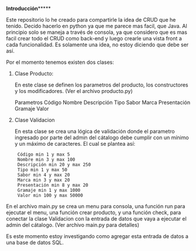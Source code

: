 ************************Introducción*****************************

Este repositorio lo he creado para compartirle la idea de CRUD que he tenido. Decido hacerlo en python ya que me parece mas facil, que Java.
Al principio solo se maneja a través de consola, ya que considero que es mas facil crear todo el CRUD como back-end
y luego crearle una vista front a cada funcionalidad.
Es solamente una idea, no estoy diciendo que debe ser así.

Por el momento tenemos existen dos clases:

1. Clase Producto:

    En este clase se definen los parametros del producto, los constructores y los modificadores. (Ver el archivo producto.py)
    
    Parametros
    Código
    Nombre
    Descripción
    Tipo
    Sabor
    Marca
    Presentación
    Gramaje
    Valor
    
2. Clase Validacion
    
    En esta clase se crea una lógica de validación donde el parametro ingresado por parte del admin del cátalogo debe cumplir
    con un mínimo y un máximo de caracteres. El cual se plantea así:
        
        Código min 1 y max 5
        Nombre min 3 y max 100
        Descripción min 20 y max 250
        Tipo min 1 y max 50
        Sabor min 4 y max 20
        Marca min 3 y max 20
        Presentación min 8 y max 20
        Gramaje min 1 y max 1000
        Valor min 100 y max 50000
        
En el archivo main.py se crea un menu para consola, una función run para ejecutar el menu, una función crear producto, y una función check, 
para conectar la clase Validacion con la entrada de datos que vaya a ejecutar el admin del cátalogo. (Ver archivo main.py para detalles)

Es este momento estoy investigando como agregar esta entrada de datos a una base de datos SQL.
